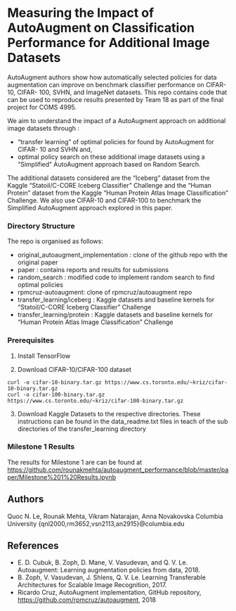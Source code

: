 # Measuring the Impact of AutoAugment on Classification Performance for Additional Image Datasets

AutoAugment authors show how automatically selected policies for data augmentation can improve on benchmark classifier performance on CIFAR-10, CIFAR- 100, SVHN, and ImageNet datasets. This repo contains code that can be used to reproduce results presented by Team 18 as part of the final project for COMS 4995.  

We aim to understand the impact of a AutoAugment approach on additional image datasets through :

* “transfer learning” of optimal policies for found by AutoAugment for CIFAR- 10 and SVHN and,
* optimal policy search on these additional image datasets using a “Simplified” AutoAugment approach based on Random Search.

The additional datasets considered are the “Iceberg” dataset from the Kaggle “Statoil/C-CORE Iceberg Classifier” Challenge and the “Human Protein” dataset from the Kaggle “Human Protein Atlas Image Classification” Challenge. We also use CIFAR-10 and CIFAR-100 to benchmark the Simplified AutoAugment approach explored in this paper.


### Directory Structure 

The repo is organised as follows: 

* original_autoaugment_implementation : clone of the github repo with the original paper
* paper : contains reports and results for submissions 
* random_search : modified code to implement random search to find optimal policies
* rpmcruz-autoaugment: clone of rpmcruz/autoaugment repo
* transfer_learning/iceberg :  Kaggle datasets and baseline kernels for “Statoil/C-CORE Iceberg Classifier” Challenge
* transfer_learning/protein : Kaggle datasets and baseline kernels for “Human Protein Atlas Image Classification” Challenge

### Prerequisites


1. Install TensorFlow

2. Download CIFAR-10/CIFAR-100 dataset


```
curl -o cifar-10-binary.tar.gz https://www.cs.toronto.edu/~kriz/cifar-10-binary.tar.gz
curl -o cifar-100-binary.tar.gz https://www.cs.toronto.edu/~kriz/cifar-100-binary.tar.gz
```

3. Download Kaggle Datasets to the respective directories. These instructions can be found in the data_readme.txt files in teach of the sub directories of the transfer_learning directory

### Milestone 1 Results 

The results for Milestone 1 are can be found at https://github.com/rounakmehta/autoaugment_performance/blob/master/paper/Milestone%201%20Results.ipynb

## Authors

Quoc N. Le, Rounak Mehta, Vikram Natarajan, Anna Novakovska Columbia University {qnl2000,rm3652,vsn2113,an2915}@columbia.edu


## References

* E. D. Cubuk, B. Zoph, D. Mane, V. Vasudevan, and Q. V. Le. Autoaugment: Learning augmentation policies from data, 2018.
* B. Zoph, V. Vasudevan, J. Shlens, Q. V. Le. Learning Transferable Architectures for Scalable Image Recognition, 2017.
* Ricardo Cruz, AutoAugment implementation, GitHub repository, https://github.com/rpmcruz/autoaugment, 2018
